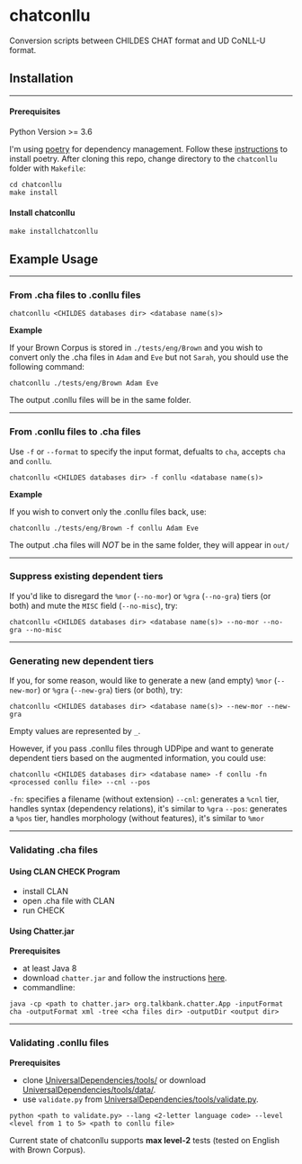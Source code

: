 # chatconllu
  Conversion scripts between CHILDES CHAT format and UD CoNLL-U format.

## Installation
----
#### Prerequisites

Python Version >= 3.6

I'm using [poetry](https://python-poetry.org/) for dependency management. Follow these [instructions](https://python-poetry.org/docs/#installation) to install poetry.
After cloning this repo, change directory to the `chatconllu` folder with `Makefile`:

```shell
cd chatconllu
make install
```

#### Install chatconllu

```
make installchatconllu
```

## Example Usage
----
### From .cha files to .conllu files

```
chatconllu <CHILDES databases dir> <database name(s)>
```

**Example**

If your Brown Corpus is stored in `./tests/eng/Brown` and you wish to convert only the .cha files in `Adam` and `Eve` but not `Sarah`, you should use the following command:

```
chatconllu ./tests/eng/Brown Adam Eve
```
The output .conllu files will be in the same folder.

----

### From .conllu files to .cha files

Use `-f` or `--format` to specify the input format, defualts to `cha`, accepts `cha` and `conllu`.

```
chatconllu <CHILDES databases dir> -f conllu <database name(s)>
```

**Example**

If you wish to convert only the .conllu files back, use:

```
chatconllu ./tests/eng/Brown -f conllu Adam Eve
```
The output .cha files will  *NOT*  be in the same folder, they will appear in `out/`

----

### Suppress existing dependent tiers

If you'd like to disregard the `%mor` (`--no-mor`) or `%gra` (`--no-gra`) tiers (or both) and mute the `MISC` field (`--no-misc`), try:

```
chatconllu <CHILDES databases dir> <database name(s)> --no-mor --no-gra --no-misc
```

----

### Generating new dependent tiers


If you, for some reason, would like to generate a new (and empty) `%mor` (`--new-mor`) or `%gra` (`--new-gra`) tiers (or both), try:

```
chatconllu <CHILDES databases dir> <database name(s)> --new-mor --new-gra
```

Empty values are represented by `_`.

However, if you pass .conllu files through UDPipe and want to generate dependent tiers based on the augmented information, you could use:

```
chatconllu <CHILDES databases dir> <database name> -f conllu -fn <processed conllu file> --cnl --pos
```
`-fn`: specifies a filename (without extension)
`--cnl`: generates a `%cnl` tier, handles syntax (dependency relations), it's similar to `%gra` 
`--pos`: generates a `%pos` tier, handles morphology (without features), it's similar to `%mor` 

----

### Validating .cha files

#### Using CLAN CHECK Program
- install CLAN
- open .cha file with CLAN
- run CHECK

#### Using Chatter.jar
**Prerequisites**
- at least Java 8
- download `chatter.jar` and follow the instructions [here](https://www.talkbank.org/software/chatter.html).
- commandline:
```
java -cp <path to chatter.jar> org.talkbank.chatter.App -inputFormat cha -outputFormat xml -tree <cha files dir> -outputDir <output dir>
```

----

### Validating .conllu files

**Prerequisites**
- clone [UniversalDependencies/tools/](https://github.com/UniversalDependencies/tools) or download [UniversalDependencies/tools/data/](https://github.com/UniversalDependencies/tools/tree/master/data).
- use `validate.py` from [UniversalDependencies/tools/validate.py](https://github.com/UniversalDependencies/tools/blob/master/validate.py).

```
python <path to validate.py> --lang <2-letter language code> --level <level from 1 to 5> <path to conllu file>
```

Current state of chatconllu supports **max level-2** tests (tested on English with Brown Corpus).

<!-- ## Project Structure
----

```

``` -->
